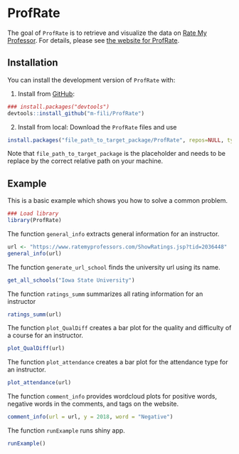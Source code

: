 
# ProfRate

<!-- badges: start -->
<!-- badges: end -->

The goal of `ProfRate` is to retrieve and visualize the data on [Rate My Professor](https://www.ratemyprofessors.com/).
For details,
please see [the website for ProfRate](https://m-fili.github.io/ProfRate/).

## Installation

You can install the development version of `ProfRate` with:
  
  1. Install from [GitHub](https://github.com/m-fili/ProfRate):
  
  ```r
  ### install.packages("devtools")
  devtools::install_github("m-fili/ProfRate")
  ```
  
  2. Install from local:
  Download the `ProfRate` files and use
  
  ```r
  install.packages("file_path_to_target_package/ProfRate", repos=NULL, type="source")
  ```
  
  Note that `file_path_to_target_package` is the placeholder and needs to be replace by the correct relative path on your machine.

## Example

This is a basic example which shows you how to solve a common problem.

``` r
### Load library
library(ProfRate)
```

The function `general_info` extracts general information for an instructor.
```r
url <- "https://www.ratemyprofessors.com/ShowRatings.jsp?tid=2036448"
general_info(url)
```

The function `generate_url_school` finds the university url using its name.
```r
get_all_schools("Iowa State University")
```

The function `ratings_summ` summarizes all rating information for an instructor
```r
ratings_summ(url)
```

The function `plot_QualDiff` creates a bar plot for the quality and difficulty of a course for an instructor.
```r
plot_QualDiff(url)
```

The function `plot_attendance` creates a bar plot for the attendance type for an instructor.
```r
plot_attendance(url)
```

The function `comment_info` provides wordcloud plots for positive words, negative words in the comments, and tags on the website.
```r
comment_info(url = url, y = 2018, word = "Negative")
```

The function `runExample` runs shiny app.
```r
runExample()
```

